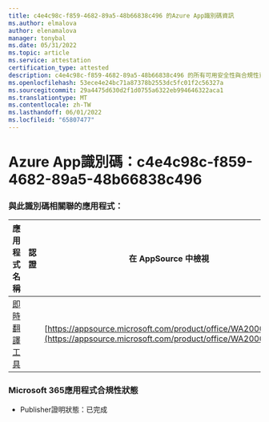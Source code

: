 ```yaml
---
title: c4e4c98c-f859-4682-89a5-48b66838c496 的Azure App識別碼資訊
ms.author: elmalova
author: elenamalova
manager: tonybal
ms.date: 05/31/2022
ms.topic: article
ms.service: attestation
certification_type: attested
description: c4e4c98c-f859-4682-89a5-48b66838c496 的所有可用安全性與合規性資訊。
ms.openlocfilehash: 53ece4e24bc71a87378b2553dc5fc01f2c56327a
ms.sourcegitcommit: 29a4475d630d2f1d0755a6322eb994646322aca1
ms.translationtype: MT
ms.contentlocale: zh-TW
ms.lasthandoff: 06/01/2022
ms.locfileid: "65807477"
---
```

# <a name="azure-app-id-c4e4c98c-f859-4682-89a5-48b66838c496"></a>Azure App識別碼：c4e4c98c-f859-4682-89a5-48b66838c496


### <a name="apps-associated-with-this-id"></a>與此識別碼相關聯的應用程式：
| **應用程式名稱** | **認證** | **在 AppSource 中檢視** |
|--------------|---------------|-----------------------|
| [即時翻譯工具](../forward/WA200002171.md) |  | [https://appsource.microsoft.com/product/office/WA200002171](https://appsource.microsoft.com/product/office/WA200002171) |

### <a name="microsoft-365-app-compliance-status"></a>Microsoft 365應用程式合規性狀態
- Publisher證明狀態：已完成
